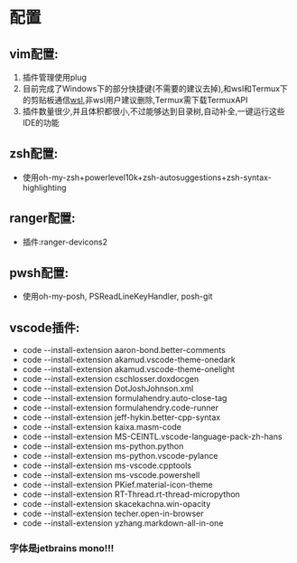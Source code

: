 # 配置
## vim配置:  
1. 插件管理使用plug
2. 目前完成了Windows下的部分快捷键(不需要的建议去掉),和wsl和Termux下的剪贴板通信[wsl](https://github.com/equalsraf/win32yank),非wsl用户建议删除,Termux需下载TermuxAPI
3. 插件数量很少,并且体积都很小,不过能够达到目录树,自动补全,一键运行这些IDE的功能

## zsh配置:  
- 使用oh-my-zsh+powerlevel10k+zsh-autosuggestions+zsh-syntax-highlighting  

## ranger配置:  
- 插件:ranger-devicons2  

## pwsh配置:
- 使用oh-my-posh, PSReadLineKeyHandler, posh-git  

## vscode插件:
- code --install-extension aaron-bond.better-comments
- code --install-extension akamud.vscode-theme-onedark
- code --install-extension akamud.vscode-theme-onelight
- code --install-extension cschlosser.doxdocgen
- code --install-extension DotJoshJohnson.xml
- code --install-extension formulahendry.auto-close-tag
- code --install-extension formulahendry.code-runner
- code --install-extension jeff-hykin.better-cpp-syntax
- code --install-extension kaixa.masm-code
- code --install-extension MS-CEINTL.vscode-language-pack-zh-hans
- code --install-extension ms-python.python
- code --install-extension ms-python.vscode-pylance
- code --install-extension ms-vscode.cpptools
- code --install-extension ms-vscode.powershell
- code --install-extension PKief.material-icon-theme
- code --install-extension RT-Thread.rt-thread-micropython
- code --install-extension skacekachna.win-opacity
- code --install-extension techer.open-in-browser
- code --install-extension yzhang.markdown-all-in-one

### 字体是jetbrains mono!!!
